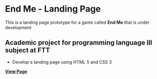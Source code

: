 # End Me - Landing Page

This is a landing page prototype for a game called **End Me** that is under development

## Academic project for programming language III subject at FTT
- Develop a landing page using HTML 5 and CSS 3

[**View Page**](http://particles.games/beta/end-me/)